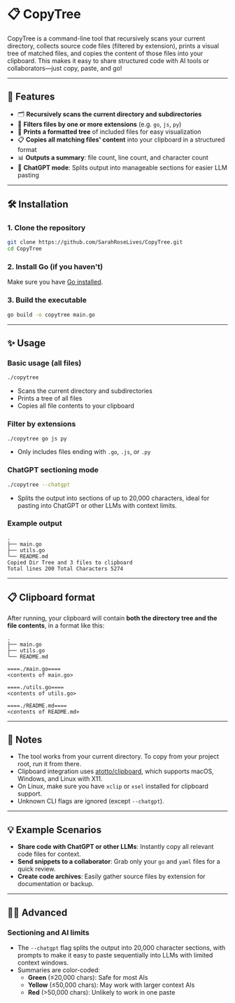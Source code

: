 # 📋 CopyTree

CopyTree is a command-line tool that recursively scans your current directory, collects source code files (filtered by extension), prints a visual tree of matched files, and copies the content of those files into your clipboard. This makes it easy to share structured code with AI tools or collaborators—just copy, paste, and go!

---

## 🚀 Features

- 🗂 **Recursively scans the current directory and subdirectories**
- 🧠 **Filters files by one or more extensions** (e.g. `go`, `js`, `py`)
- 🌲 **Prints a formatted tree** of included files for easy visualization
- 📋 **Copies all matching files' content** into your clipboard in a structured format
- 📊 **Outputs a summary**: file count, line count, and character count
- 🤖 **ChatGPT mode**: Splits output into manageable sections for easier LLM pasting

---

## 🛠 Installation

### 1. Clone the repository

```bash
git clone https://github.com/SarahRoseLives/CopyTree.git
cd CopyTree
```

### 2. Install Go (if you haven't)

Make sure you have [Go installed](https://golang.org/dl/).

### 3. Build the executable

```bash
go build -o copytree main.go
```

---

## ✨ Usage

### Basic usage (all files)

```bash
./copytree
```

- Scans the current directory and subdirectories
- Prints a tree of all files
- Copies all file contents to your clipboard

### Filter by extensions

```bash
./copytree go js py
```

- Only includes files ending with `.go`, `.js`, or `.py`

### ChatGPT sectioning mode

```bash
./copytree --chatgpt
```

- Splits the output into sections of up to 20,000 characters, ideal for pasting into ChatGPT or other LLMs with context limits.

### Example output

```plaintext
.
├── main.go
├── utils.go
└── README.md
Copied Dir Tree and 3 files to clipboard
Total lines 200 Total Characters 5274
```

---

## 📋 Clipboard format

After running, your clipboard will contain **both the directory tree and the file contents**, in a format like this:

```
.
├── main.go
├── utils.go
└── README.md

====./main.go====
<contents of main.go>

====./utils.go====
<contents of utils.go>

====./README.md====
<contents of README.md>
```

---

## 📝 Notes

- The tool works from your current directory. To copy from your project root, run it from there.
- Clipboard integration uses [atotto/clipboard](https://github.com/atotto/clipboard), which supports macOS, Windows, and Linux with X11.
- On Linux, make sure you have `xclip` or `xsel` installed for clipboard support.
- Unknown CLI flags are ignored (except `--chatgpt`).

---

## 💡 Example Scenarios

- **Share code with ChatGPT or other LLMs**: Instantly copy all relevant code files for context.
- **Send snippets to a collaborator**: Grab only your `go` and `yaml` files for a quick review.
- **Create code archives**: Easily gather source files by extension for documentation or backup.

---

## 🧑‍💻 Advanced

### Sectioning and AI limits

- The `--chatgpt` flag splits the output into 20,000 character sections, with prompts to make it easy to paste sequentially into LLMs with limited context windows.
- Summaries are color-coded:  
  - **Green** (≤20,000 chars): Safe for most AIs  
  - **Yellow** (≤50,000 chars): May work with larger context AIs  
  - **Red** (>50,000 chars): Unlikely to work in one paste  
